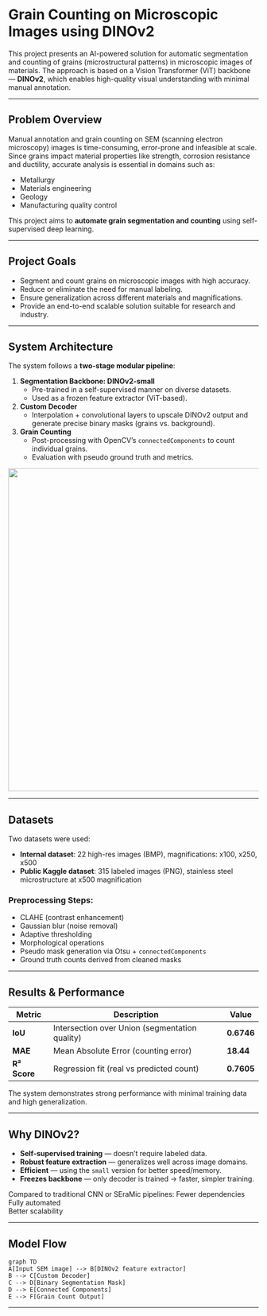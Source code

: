 #  Grain Counting on Microscopic Images using DINOv2

This project presents an AI-powered solution for automatic segmentation and counting of grains (microstructural patterns) in microscopic images of materials. The approach is based on a Vision Transformer (ViT) backbone — **DINOv2**, which enables high-quality visual understanding with minimal manual annotation.

---

##  Problem Overview

Manual annotation and grain counting on SEM (scanning electron microscopy) images is time-consuming, error-prone and infeasible at scale. Since grains impact material properties like strength, corrosion resistance and ductility, accurate analysis is essential in domains such as:
- Metallurgy
- Materials engineering
- Geology
- Manufacturing quality control

This project aims to **automate grain segmentation and counting** using self-supervised deep learning.

---

##  Project Goals

- Segment and count grains on microscopic images with high accuracy.
- Reduce or eliminate the need for manual labeling.
- Ensure generalization across different materials and magnifications.
- Provide an end-to-end scalable solution suitable for research and industry.

---

##  System Architecture

The system follows a **two-stage modular pipeline**:

1. **Segmentation Backbone: DINOv2-small**
   - Pre-trained in a self-supervised manner on diverse datasets.
   - Used as a frozen feature extractor (ViT-based).
2. **Custom Decoder**
   - Interpolation + convolutional layers to upscale DINOv2 output and generate precise binary masks (grains vs. background).
3. **Grain Counting**
   - Post-processing with OpenCV’s `connectedComponents` to count individual grains.
   - Evaluation with pseudo ground truth and metrics.

<p align="center">
  <img src="INSERT_YOUR_ARCHITECTURE_DIAGRAM_IMAGE_LINK_HERE" width="650">
</p>

---

##  Datasets

Two datasets were used:
- **Internal dataset**: 22 high-res images (BMP), magnifications: x100, x250, x500
- **Public Kaggle dataset**: 315 labeled images (PNG), stainless steel microstructure at x500 magnification

### Preprocessing Steps:
- CLAHE (contrast enhancement)
- Gaussian blur (noise removal)
- Adaptive thresholding
- Morphological operations
- Pseudo mask generation via Otsu + `connectedComponents`
- Ground truth counts derived from cleaned masks

---

##  Results & Performance

| Metric | Description | Value |
|--------|-------------|-------|
| **IoU** | Intersection over Union (segmentation quality) | **0.6746** |
| **MAE** | Mean Absolute Error (counting error) | **18.44** |
| **R² Score** | Regression fit (real vs predicted count) | **0.7605** |

The system demonstrates strong performance with minimal training data and high generalization.

---

##  Why DINOv2?

- **Self-supervised training** — doesn’t require labeled data.
- **Robust feature extraction** — generalizes well across image domains.
- **Efficient** — using the `small` version for better speed/memory.
- **Freezes backbone** — only decoder is trained → faster, simpler training.

Compared to traditional CNN or SEraMic pipelines:
 Fewer dependencies  
 Fully automated  
 Better scalability

---

##  Model Flow

```mermaid
graph TD
A[Input SEM image] --> B[DINOv2 feature extractor]
B --> C[Custom Decoder]
C --> D[Binary Segmentation Mask]
D --> E[Connected Components]
E --> F[Grain Count Output]
```
---
